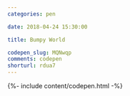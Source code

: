 ```yaml
---
categories: pen

date: 2018-04-24 15:30:00

title: Bumpy World

codepen_slug: MQNwqp
comments: codepen
shorturl: rdua7
---
```



{%- include content/codepen.html -%}
